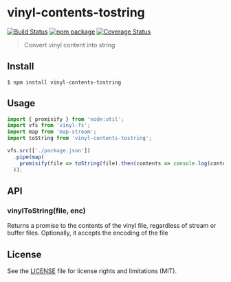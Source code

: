 # vinyl-contents-tostring

[![Build Status][build-badge]][build]
[![npm package][npm-badge]][npm]
[![Coverage Status][coveralls-badge]][coveralls]

> Convert vinyl content into string

## Install

```
$ npm install vinyl-contents-tostring
```


## Usage

```js
import { promisify } from 'node:util';
import vfs from 'vinyl-fs';
import map from 'map-stream';
import toString from 'vinyl-contents-tostring';

vfs.src(['./package.json'])
  .pipe(map(
    promisify(file => toString(file).then(contents => console.log(contents))),
  ));
```

## API

### vinylToString(file, enc)

Returns a promise to the contents of the vinyl file, regardless of stream or buffer files. Optionally, it accepts the encoding of the file

## License

See the [LICENSE](LICENSE.md) file for license rights and limitations (MIT).

[build-badge]: https://img.shields.io/github/workflow/status/dotcore64/vinyl-contents-tostring/test/master?style=flat-square
[build]: https://github.com/dotcore64/vinyl-contents-tostring/actions

[npm-badge]: https://img.shields.io/npm/v/vinyl-contents-tostring.svg?style=flat-square
[npm]: https://www.npmjs.org/package/vinyl-contents-tostring

[coveralls-badge]: https://img.shields.io/coveralls/dotcore64/vinyl-contents-tostring/master.svg?style=flat-square
[coveralls]: https://coveralls.io/r/dotcore64/vinyl-contents-tostring
